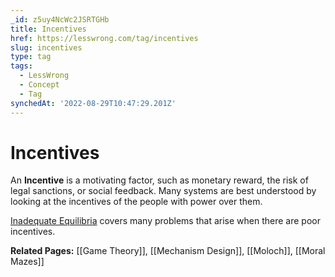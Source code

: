 ```yaml
---
_id: z5uy4NcWc2JSRTGHb
title: Incentives
href: https://lesswrong.com/tag/incentives
slug: incentives
type: tag
tags:
  - LessWrong
  - Concept
  - Tag
synchedAt: '2022-08-29T10:47:29.201Z'
---
```


# Incentives

An **Incentive** is a motivating factor, such as monetary reward, the risk of legal sanctions, or social feedback. Many systems are best understood by looking at the incentives of the people with power over them.

[Inadequate Equilibria](https://www.lesswrong.com/s/oLGCcbnvabyibnG9d) covers many problems that arise when there are poor incentives.

**Related Pages:** [[Game Theory]], [[Mechanism Design]], [[Moloch]], [[Moral Mazes]]
